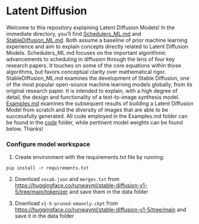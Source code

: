 # Latent Diffusion

Welcome to this repository explaining Latent Diffusion Models! In the immediate directory, you'll find [Schedulers_ML.md](https://github.com/ejohansson13/Latent-Diffusion/blob/main/Schedulers_ML.md) and [StableDiffusion_ML.md](https://github.com/ejohansson13/Latent-Diffusion/blob/main/StableDiffusion_ML.md). Both assume a baseline of prior machine learning experience and aim to explain concepts directly related to Latent Diffusion Models. Schedulers_ML.md focuses on the important algorithmic advancements to scheduling in diffusion through the lens of four key research papers. It touches on some of the core equations within those algorithms, but favors conceptual clarity over mathematical rigor. StableDiffusion_ML.md examines the development of Stable Diffusion, one of the most popular open-source machine learning models globally, from its original research paper. It is intended to explain, with a high degree of detail, the design and functionality of a text-to-image synthesis model. [Examples.md](https://github.com/ejohansson13/Latent-Diffusion/blob/main/Examples.md) examines the subsequent results of building a Latent Diffusion Model from scratch and the diversity of images that are able to be successfully generated. All code employed in the Examples.md folder can be found in the [code](https://github.com/ejohansson13/Latent-Diffusion/tree/main/Code) folder, while pertinent model weights can be found below. Thanks!

### Configure model workspace

1. Create environment with the requirements.txt file by running:
```
pip install -r requirements.txt
```

2. Download ```vocab.json``` and ```merges.txt``` from https://huggingface.co/runwayml/stable-diffusion-v1-5/tree/main/tokenizer and save them in the data folder

3. Download ```v1-5-pruned-emaonly.ckpt``` from https://huggingface.co/runwayml/stable-diffusion-v1-5/tree/main and save it in the data folder
